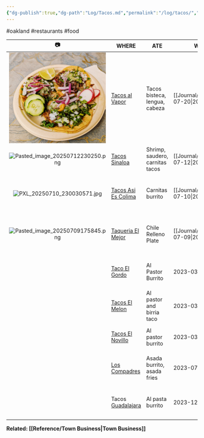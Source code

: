 ```yaml
---
{"dg-publish":true,"dg-path":"Log/Tacos.md","permalink":"/log/tacos/","title":"Taco Log","noteIcon":"1","updated":"2025-07-20T14:46:51.566-07:00"}
---
```


#oakland #restaurants #food 

|                  📷                  | WHERE                                                                                                                              | ATE                             | WHEN           | THOUGHTS                                                       |    💸     |
| :----------------------------------: | ---------------------------------------------------------------------------------------------------------------------------------- | ------------------------------- | -------------- | -------------------------------------------------------------- | :-------: |
|         ![1000002956.jpg](/img/user/System/Uploads/1000002956.jpg)          | [Tacos al Vapor](https://www.yelp.com/biz/tacos-al-vapor-oakland-3)                                                                | Tacos bisteca, lengua, cabeza   | [[Journal/2025/2025-07-20\|2025-07-20]] | Different - steamed! No grease, bright flavors, great texture. | $14<br>📱 |
| ![Pasted_image_20250712230250.png](/img/user/System/Uploads/Pasted_image_20250712230250.png) | [Tacos Sinaloa](https://tacossinaloaoakland.com/)                                                                                  | Shrimp, saudero, carnitas tacos | [[Journal/2025/2025-07-12\|2025-07-12]] | The saudero is underrated.                                     | $11<br>💳 |
|   ![PXL_20250710_230030571.jpg](/img/user/System/Uploads/PXL_20250710_230030571.jpg)    | [Tacos Asi Es Colima](https://www.yelp.com/biz/tacos-asi-es-colima-oakland-2)                                                      | Carnitas burrito                | [[Journal/2025/2025-07-10\|2025-07-10]] | Very good, lots of onion. Red sauce is fire roasted. Spicy!    |   $14💳   |
| ![Pasted_image_20250709175845.png](/img/user/System/Uploads/Pasted_image_20250709175845.png) | [Taqueria El Mejor](https://www.yelp.com/biz/taqueria-la-mejor-oakland)                                                            | Chile Relleno Plate             | [[Journal/2025/2025-07-09\|2025-07-09]] | Really good, large portions, cheap. Also serve baby burritos.  | $15<br>💵 |
|                                      | [Taco El Gordo](https://www.yelp.com/biz/tacos-el-gordo-oakland-2)                                                                 | Al Pastor Burrito               | 2023-03-13     | Excellent, good crema, next time try saudero.                  |    💳     |
|                                      | [Tacos El Melon](https://www.yelp.com/biz/tacos-el-melon-oakland-2)                                                                | Al pastor and birria taco       | 2023-03-14     | Cheap, everything was really good.                             |    💳     |
|                                      | [Tacos El Novillo](https://www.yelp.com/biz/tacos-el-novillo-oakland-2)                                                            | Al pastor burrito               | 2023-03-17     | LARGE burrito. Next time do asada.                             |    💳     |
|                                      | [Los Compadres](https://www.yelp.com/biz/los-compadres-taco-truck-oakland-2)                                                       | Asada burrito, asada fries      | 2023-07-22     | Best asada in Fruitvale. Friendly guys, really cheap.          | $12<br>💳 |
|                                      | Tacos [Guadalajara](https://www.google.com/search?channel=frs&client=firefox-b-1-d&q=tacos+guadalajara#rlimm=10656403252407561765) | Al pasta burrito                | 2023-12-19     | Al pastor was good, red sauce was better than most.            |    💳     |

**Related: [[Reference/Town Business\|Town Business]]**